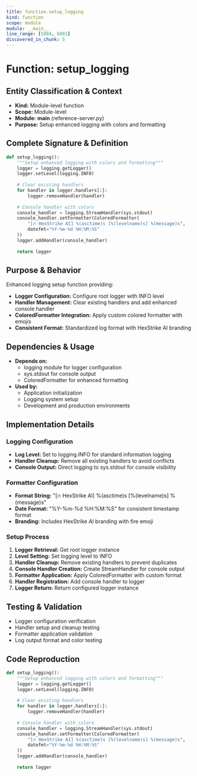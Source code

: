 ```yaml
---
title: function.setup_logging
kind: function
scope: module
module: __main__
line_range: [5984, 6001]
discovered_in_chunk: 5
---
```


# Function: setup_logging

## Entity Classification & Context
- **Kind:** Module-level function
- **Scope:** Module-level
- **Module:** __main__ (reference-server.py)
- **Purpose:** Setup enhanced logging with colors and formatting

## Complete Signature & Definition
```python
def setup_logging():
    """Setup enhanced logging with colors and formatting"""
    logger = logging.getLogger()
    logger.setLevel(logging.INFO)
    
    # Clear existing handlers
    for handler in logger.handlers[:]:
        logger.removeHandler(handler)
    
    # Console handler with colors
    console_handler = logging.StreamHandler(sys.stdout)
    console_handler.setFormatter(ColoredFormatter(
        "[🔥 HexStrike AI] %(asctime)s [%(levelname)s] %(message)s",
        datefmt="%Y-%m-%d %H:%M:%S"
    ))
    logger.addHandler(console_handler)
    
    return logger
```

## Purpose & Behavior
Enhanced logging setup function providing:
- **Logger Configuration:** Configure root logger with INFO level
- **Handler Management:** Clear existing handlers and add enhanced console handler
- **ColoredFormatter Integration:** Apply custom colored formatter with emojis
- **Consistent Format:** Standardized log format with HexStrike AI branding

## Dependencies & Usage
- **Depends on:**
  - logging module for logger configuration
  - sys.stdout for console output
  - ColoredFormatter for enhanced formatting
- **Used by:**
  - Application initialization
  - Logging system setup
  - Development and production environments

## Implementation Details

### Logging Configuration
- **Log Level:** Set to logging.INFO for standard information logging
- **Handler Cleanup:** Remove all existing handlers to avoid conflicts
- **Console Output:** Direct logging to sys.stdout for console visibility

### Formatter Configuration
- **Format String:** "[🔥 HexStrike AI] %(asctime)s [%(levelname)s] %(message)s"
- **Date Format:** "%Y-%m-%d %H:%M:%S" for consistent timestamp format
- **Branding:** Includes HexStrike AI branding with fire emoji

### Setup Process
1. **Logger Retrieval:** Get root logger instance
2. **Level Setting:** Set logging level to INFO
3. **Handler Cleanup:** Remove existing handlers to prevent duplicates
4. **Console Handler Creation:** Create StreamHandler for console output
5. **Formatter Application:** Apply ColoredFormatter with custom format
6. **Handler Registration:** Add console handler to logger
7. **Logger Return:** Return configured logger instance

## Testing & Validation
- Logger configuration verification
- Handler setup and cleanup testing
- Formatter application validation
- Log output format and color testing

## Code Reproduction
```python
def setup_logging():
    """Setup enhanced logging with colors and formatting"""
    logger = logging.getLogger()
    logger.setLevel(logging.INFO)
    
    # Clear existing handlers
    for handler in logger.handlers[:]:
        logger.removeHandler(handler)
    
    # Console handler with colors
    console_handler = logging.StreamHandler(sys.stdout)
    console_handler.setFormatter(ColoredFormatter(
        "[🔥 HexStrike AI] %(asctime)s [%(levelname)s] %(message)s",
        datefmt="%Y-%m-%d %H:%M:%S"
    ))
    logger.addHandler(console_handler)
    
    return logger
```
